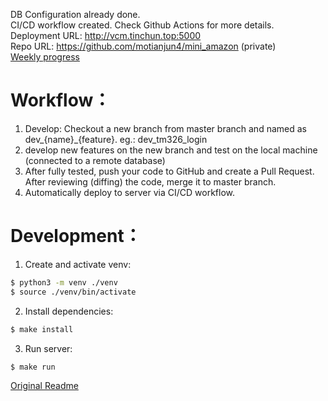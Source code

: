 DB Configuration already done.  
CI/CD workflow created. Check Github Actions for more details.     
Deployment URL: http://vcm.tinchun.top:5000   
Repo URL: https://github.com/motianjun4/mini_amazon (private)  
[Weekly progress](https://docs.google.com/spreadsheets/d/1SJKBwXUPTEHATQLwuVuDMIyz2ir-mMu3TveiOXlTsNg/edit#gid=1386834576)
# Workflow：
1. Develop: Checkout a new branch from master branch and named as dev_{name}\_{feature}. eg.: dev_tm326_login
1. develop new features on the new branch and test on the local machine (connected to a remote database)
1. After fully tested, push your code to GitHub and create a Pull Request. After reviewing (diffing) the code, merge it to master branch.
1. Automatically deploy to server via CI/CD workflow.

# Development：

1. Create and activate venv:
```bash
$ python3 -m venv ./venv
$ source ./venv/bin/activate
```
2. Install dependencies:
```bash
$ make install
```

3. Run server:
```bash
$ make run
```

[Original Readme](./Desc.md)